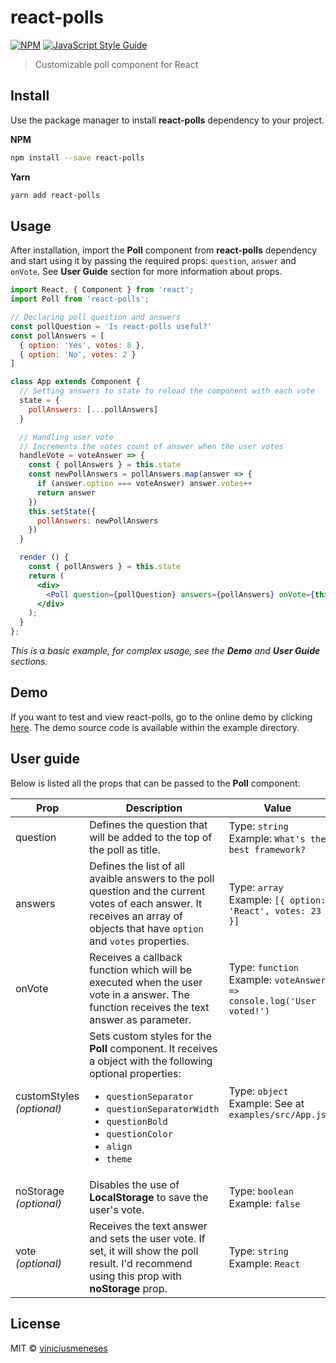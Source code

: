 # react-polls
[![NPM](https://img.shields.io/npm/v/react-polls.svg)](https://www.npmjs.com/package/react-polls) [![JavaScript Style Guide](https://img.shields.io/badge/code_style-standard-brightgreen.svg)](https://standardjs.com)

> Customizable poll component for React

## Install

Use the package manager to install **react-polls** dependency to your project.

**NPM**
```bash
npm install --save react-polls
```
**Yarn**
```bash
yarn add react-polls
```

## Usage

After installation, import the **Poll** component from **react-polls** dependency and start using it by passing the required props: `question`, `answer` and `onVote`. See **User Guide** section for more information about props.

```jsx
import React, { Component } from 'react';
import Poll from 'react-polls';

// Declaring poll question and answers
const pollQuestion = 'Is react-polls useful?'
const pollAnswers = [
  { option: 'Yes', votes: 8 },
  { option: 'No', votes: 2 }
]

class App extends Component {
  // Setting answers to state to reload the component with each vote
  state = {
    pollAnswers: [...pollAnswers]
  }

  // Handling user vote
  // Increments the votes count of answer when the user votes
  handleVote = voteAnswer => {
    const { pollAnswers } = this.state
    const newPollAnswers = pollAnswers.map(answer => {
      if (answer.option === voteAnswer) answer.votes++
      return answer
    })
    this.setState({
      pollAnswers: newPollAnswers
    })
  }

  render () {
    const { pollAnswers } = this.state
    return (
      <div>
        <Poll question={pollQuestion} answers={pollAnswers} onVote={this.handleVote} />
      </div>
    );
  }
};
```

*This is a basic example, for complex usage, see the **Demo** and **User Guide** sections.*

## Demo

If you want to test and view react-polls, go to the online demo by clicking [here](). The demo source code is available within the example directory.

## User guide

Below is listed all the props that can be passed to the **Poll** component:

|Prop|Description|Value|
|---|---|---|
|question|Defines the question that will be added to the top of the poll as title.|Type: `string`<br/>Example: `What's the best framework?`|
|answers|Defines the list of all avaible answers to the poll question and the current votes of each answer. It receives an array of objects that have `option` and `votes` properties.|Type: `array`<br/>Example: ```[{ option: 'React', votes: 23 }]```|
|onVote|Receives a callback function which will be executed when the user vote in a answer. The function receives the text answer as parameter.|Type: `function`<br/>Example: ```voteAnswer => console.log('User voted!')```|
|customStyles *(optional)*|Sets custom styles for the **Poll** component. It receives a object with the following optional properties: <ul><li>`questionSeparator`</li> <li>`questionSeparatorWidth`</li> <li>`questionBold`</li> <li>`questionColor`</li> <li>`align`</li> <li>`theme`</li></ul>|Type: `object`<br/>Example: See at ```examples/src/App.js```|
|noStorage *(optional)*|Disables the use of **LocalStorage** to save the user's vote.|Type: `boolean`<br/>Example: ```false```|
|vote *(optional)*|Receives the text answer and sets the user vote. If set, it will show the poll result. I'd recommend using this prop with **noStorage** prop.|Type: `string`<br/>Example: ```React```|

## License

MIT © [viniciusmeneses](https://github.com/viniciusmeneses)
